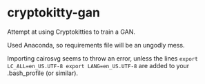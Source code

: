 # cryptokitty-gan
Attempt at using Cryptokitties to train a GAN.

Used Anaconda, so requirements file will be an ungodly mess.

Importing cairosvg seems to throw an error, unless the lines ```export LC_ALL=en_US.UTF-8
export LANG=en_US.UTF-8``` are added to your .bash_profile (or similar). 
